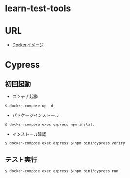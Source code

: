 # learn-test-tools

# URL
- [Dockerイメージ](https://github.com/cypress-io/cypress-docker-images)

# Cypress

## 初回起動

- コンテナ起動

```
$ docker-compose up -d
```

- パッケージインストール

```
$ docker-compose exec express npm install 
```

- インストール確認

```
$ docker-compose exec express $(npm bin)/cypress verify
```

## テスト実行

```
$ docker-compose exec express $(npm bin)/cypress run
```
